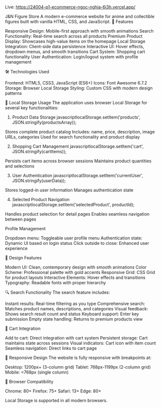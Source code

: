 Live: https://24004-p1-ecommerce-ngoc-nghia-6i3h.vercel.app/

J&N Figure Store
A modern e-commerce website for anime and collectible figures built with vanilla HTML, CSS, and JavaScript.
🚀 Features

Responsive Design: Mobile-first approach with smooth animations
Search Functionality: Real-time search across all products
Premium Product Display: Showcases high-value items on the homepage
Local Storage Integration: Client-side data persistence
Interactive UI: Hover effects, dropdown menus, and smooth transitions
Cart System: Shopping cart functionality
User Authentication: Login/logout system with profile management

🛠 Technologies Used

Frontend: HTML5, CSS3, JavaScript (ES6+)
Icons: Font Awesome 6.7.2
Storage: Browser Local Storage
Styling: Custom CSS with modern design patterns

💾 Local Storage Usage
The application uses browser Local Storage for several key functionalities:
1. Product Data Storage
javascriptlocalStorage.setItem('products', JSON.stringify(productsArray));

Stores complete product catalog
Includes: name, price, description, image URLs, categories
Used for search functionality and product display

2. Shopping Cart Management
javascriptlocalStorage.setItem('cart', JSON.stringify(cartItems));

Persists cart items across browser sessions
Maintains product quantities and selections

3. User Authentication
javascriptlocalStorage.setItem('currentUser', JSON.stringify(userData));

Stores logged-in user information
Manages authentication state

4. Selected Product Navigation
javascriptlocalStorage.setItem('selectedProduct', productId);

Handles product selection for detail pages
Enables seamless navigation between pages

Profile Management

Dropdown menu: Toggleable user profile menu
Authentication state: Dynamic UI based on login status
Click outside to close: Enhanced user experience

🎨 Design Features

Modern UI: Clean, contemporary design with smooth animations
Color Scheme: Professional palette with gold accents
Responsive Grid: CSS Grid for product layouts
Interactive Elements: Hover effects and transitions
Typography: Readable fonts with proper hierarchy

🔍 Search Functionality
The search feature includes:

Instant results: Real-time filtering as you type
Comprehensive search: Matches product names, descriptions, and categories
Visual feedback: Shows search result count and status
Keyboard support: Enter key submission
Empty state handling: Returns to premium products view

🛒 Cart Integration

Add to cart: Direct integration with cart system
Persistent storage: Cart maintains state across sessions
Visual indicators: Cart icon with item count
Seamless navigation: Direct links to cart page

📱 Responsive Design
The website is fully responsive with breakpoints at:

Desktop: 1200px+ (3-column grid)
Tablet: 768px-1199px (2-column grid)
Mobile: <768px (single column)

🚦 Browser Compatibility

Chrome: 80+
Firefox: 75+
Safari: 13+
Edge: 80+

Local Storage is supported in all modern browsers.
